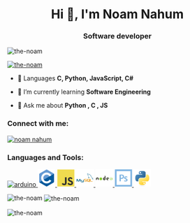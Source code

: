 <h1 align="center">Hi 👋, I'm Noam Nahum</h1>
<h3 align="center">Software developer</h3>

<p align="left"> <img src="https://komarev.com/ghpvc/?username=the-noam&label=Profile%20views&color=0e75b6&style=flat" alt="the-noam" /> </p>

<p align="left"> <a href="https://github.com/ryo-ma/github-profile-trophy"><img src="https://github-profile-trophy.vercel.app/?username=the-noam" alt="the-noam" /></a> </p>

- 🔭 Languages **C, Python, JavaScript, C#**

- 🌱 I’m currently learning **Software Engineering**

- 💬 Ask me about **Python , C , JS**

<h3 align="left">Connect with me:</h3>
<p align="left">
<a href="https://twitter.com/noam nahum" target="blank"><img align="center" src="https://raw.githubusercontent.com/rahuldkjain/github-profile-readme-generator/master/src/images/icons/Social/twitter.svg" alt="noam nahum" height="30" width="40" /></a>
</p>

<h3 align="left">Languages and Tools:</h3>
<p align="left"> <a href="https://www.arduino.cc/" target="_blank" rel="noreferrer"> <img src="https://cdn.worldvectorlogo.com/logos/arduino-1.svg" alt="arduino" width="40" height="40"/> </a> <a href="https://www.cprogramming.com/" target="_blank" rel="noreferrer"> <img src="https://raw.githubusercontent.com/devicons/devicon/master/icons/c/c-original.svg" alt="c" width="40" height="40"/> </a> <a href="https://developer.mozilla.org/en-US/docs/Web/JavaScript" target="_blank" rel="noreferrer"> <img src="https://raw.githubusercontent.com/devicons/devicon/master/icons/javascript/javascript-original.svg" alt="javascript" width="40" height="40"/> </a> <a href="https://www.mysql.com/" target="_blank" rel="noreferrer"> <img src="https://raw.githubusercontent.com/devicons/devicon/master/icons/mysql/mysql-original-wordmark.svg" alt="mysql" width="40" height="40"/> </a> <a href="https://nodejs.org" target="_blank" rel="noreferrer"> <img src="https://raw.githubusercontent.com/devicons/devicon/master/icons/nodejs/nodejs-original-wordmark.svg" alt="nodejs" width="40" height="40"/> </a> <a href="https://www.photoshop.com/en" target="_blank" rel="noreferrer"> <img src="https://raw.githubusercontent.com/devicons/devicon/master/icons/photoshop/photoshop-line.svg" alt="photoshop" width="40" height="40"/> </a> <a href="https://www.python.org" target="_blank" rel="noreferrer"> <img src="https://raw.githubusercontent.com/devicons/devicon/master/icons/python/python-original.svg" alt="python" width="40" height="40"/> </a> </p>

<p><img align="left" src="https://github-readme-stats.vercel.app/api/top-langs?username=the-noam&show_icons=true&locale=en&layout=compact" alt="the-noam" /></p>

<p>&nbsp;<img align="center" src="https://github-readme-stats.vercel.app/api?username=the-noam&show_icons=true&locale=en" alt="the-noam" /></p>

<p><img align="center" src="https://github-readme-streak-stats.herokuapp.com/?user=the-noam&" alt="the-noam" /></p>

